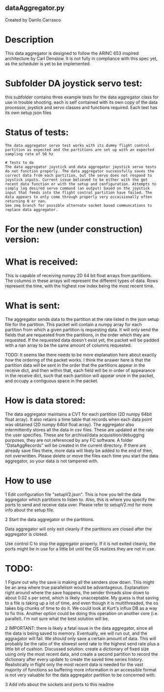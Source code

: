 ## dataAggregator.py
Created by Danilo Carrasco

# Description

This data aggregator is designed to follow the ARINC 653 inspired architecture by Carl Denslow. It is not fully in compliance with this spec yet, as the scheduler is yet to be implemented.

# Subfolder DA joystick servo test: 
this subfolder contains three example tests for the data aggregator class for use in trouble shooting. each is self contained with its own copy of the data processor, joystick and servo classes and functions required. Each test has its own setup json files 

# Status of tests:
    The data aggregator servo test works with its dummy flight control partition as expected and the partitions are set up with an expected sampling rate of 50 hz 

    # Tests to do 
    The data aggregator joystick and data aggregator joystick servo tests do not function properly. The data aggregator successfully saves the correct data from each partition, but the servo does not respond to joystick inputs. Current issue believed to be either with the get recent data function or with the setup and configuration. Attempts to simply log desired servo command (an output) based on the joystick input that feeds into the flight control partition have failed. The data appears to only come through properly very occaisionally often returning 0 or nan. 
    See zmq branch for possible alternate socket based communcations to replace data aggregator.

# For the new (under construction) version:

# What is received:
This is capable of receiving numpy 2D 64 bit float arrays from partitions. The columns in these arrays will represent the different types of data. Rows represent the time, with the highest row index being the most recent time.

# What is sent:
The aggregator sends data to the partition at the rate listed in the json setup file for the partition. This packet will contain a numpy array for each partition from which a given partition is requesting data. It will only send the fields that are requested from the partitions, in the order which they are requested. If the requested data doesn't exist yet, the packet will be padded with a nan array to be the same amount of columns requested. 

TODO: It seems like there needs to be more explanation here about exactly how the ordering of the packet works.
I think the answer here is that the partition data will be sent in the order that the partitions appear in the receive dict, and then within that, each field will be in order of appearance in the receive dict, such that each partition will appear once in the packet, and occupy a contiguous space in the packet.

# How is data stored:
The data aggregator maintains a CVT for each partition (2D numpy 64bit float array). It also retains a time table that records when each data point was obtained (2D numpy 64bit float array). The aggregator also intermittently stores all the data in csv files. These are updated at the rate the user specifies. These are for archival/data acquisition/debugging purposes, they are not referenced by any FC software. A folder "DataAggRecords" will be created in the current directory. If there are already save files there, more data will likely be added to the end of then, not overwritten. Please delete or move the files each time you start the data aggregator, so your data is not tampered with.

# How to use

1 Edit configuration file "setupV2.json". This is how you tell the data aggregator which partitions to listen to. Also, this is where you specify the ports to send and receive data over. Please refer to setupV2.md for more info about the setup file.

2 Start the data aggregator or the partitions. 

Data aggregator will only exit cleanly if the partitions are closed after the aggregator is closed.

Use control C to stop the aggregator properly. If it is not exited cleanly, the ports might be in use for a little bit until the OS realizes they are not in use.

# TODO:

1 Figure out why the save is making all the senders slow down. This might be an area where true parallelism would be advantageous. Explanation: right around where the save happens, the sender threads slow down to about 0.02 s per send, which is likely unacceptable. My guess is that saving to a file is taking up a lot of time, and even though it is multithreaded, the os takes big chunks of time to do it. We could look at Kurt's influx DB as a way to fix this. Another option could be doing this operation on another core (i.e. parallel). I'm not sure what the best solution will be.

2 IMPORTANT: there is likely a fatal issue in the data aggregator, since all the data is being saved to memory. Eventually, we will run out, and the aggragator will fail. We should only save a certain amount of data. This will probably be the ratio of the slowest send rate to the highest send rate plus a little bit of cushion.
    Discussed solution: create a dictionary of fixed size using only the most recent data, and create a second partition to record the dictionary after every update to create the saved time series history. Realistically in flight only the most recent data is needed for the vast majority of functions so buffering more information in an accessible format is not very valuable for the data aggregator partition to be concerned with. 

3 Add info about the sockets and ports to this readme